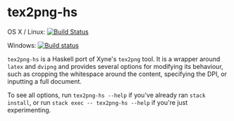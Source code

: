 # tex2png-hs

OS X / Linux: [![Build Status](https://travis-ci.org/unitb/tex2png-hs.svg?branch=master)](https://travis-ci.org/unitb/tex2png-hs)

Windows: [![Build status](https://ci.appveyor.com/api/projects/status/vgilfbwbbhq67c4q?svg=true)](https://ci.appveyor.com/project/cipher1024/tex2png-hs)

`tex2png-hs` is a Haskell port of Xyne's `tex2png` tool. It is a
wrapper around `latex` and `dvipng` and provides several options for
modifying its behaviour, such as cropping the whitespace around the
content, specifying the DPI, or inputting a full document.

To see all options, run `tex2png-hs --help` if you've already ran
`stack install`, or run `stack exec -- tex2png-hs --help` if you're
just experimenting.
